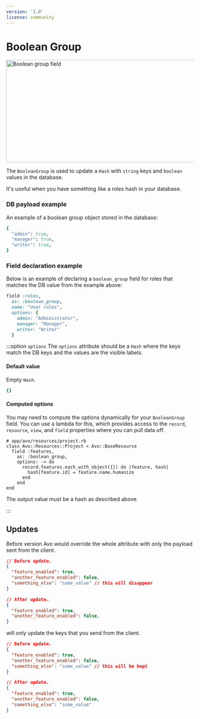 ```yaml
---
version: '1.0'
license: community
---
```


# Boolean Group

<Image src="/assets/img/fields/boolean-group.jpg" width="645" height="275" alt="Boolean group field" />

The `BooleanGroup` is used to update a `Hash` with `string` keys and `boolean` values in the database.

It's useful when you have something like a roles hash in your database.

### DB payload example
An example of a boolean group object stored in the database:

```ruby
{
  "admin": true,
  "manager": true,
  "writer": true,
}
```

### Field declaration example
Below is an example of declaring a `boolean_group` field for roles that matches the DB value from the example above:

```ruby
field :roles,
  as: :boolean_group,
  name: "User roles",
  options: {
    admin: "Administrator",
    manager: "Manager",
    writer: "Writer"
  }
```



:::option `options`
The `options` attribute should be a `Hash` where the keys match the DB keys and the values are the visible labels.

#### Default value

Empty `Hash`.

```ruby
{}
```

#### Computed options

You may need to compute the options dynamically for your `BooleanGroup` field. You can use a lambda for this, which provides access to the `record`, `resource`, `view`, and `field` properties where you can pull data off.

```ruby{5-9}
# app/avo/resources/project.rb
class Avo::Resources::Project < Avo::BaseResource
  field :features,
    as: :boolean_group,
    options: -> do
      record.features.each_with_object({}) do |feature, hash|
        hash[feature.id] = feature.name.humanize
      end
    end
end
```

The output value must be a hash as described above.

:::


## Updates

Before version <Version version="3.7.0" /> Avo would override the whole attribute with only the payload sent from the client.

```json
// Before update.
{
  "feature_enabled": true,
  "another_feature_enabled": false,
  "something_else": "some_value" // this will disappear
}

// After update.
{
  "feature_enabled": true,
  "another_feature_enabled": false,
}
```

<VersionReq version="3.7.0" /> will only update the keys that you send from the client.

```json
// Before update.
{
  "feature_enabled": true,
  "another_feature_enabled": false,
  "something_else": "some_value" // this will be kept
}

// After update.
{
  "feature_enabled": true,
  "another_feature_enabled": false,
  "something_else": "some_value"
}
```
